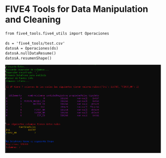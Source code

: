 # FIVE4 Tools for Data Manipulation and Cleaning
```language
from five4_tools.five4_utils import Operaciones

ds = 'five4_tools/test.csv'
datosA = Operaciones(ds)
datosA.nullDataResume()
datosA.resumenShape()

```
![Registros](https://github.com/Five4-Argentina/five4_tools/blob/main/Example.png?raw=true)